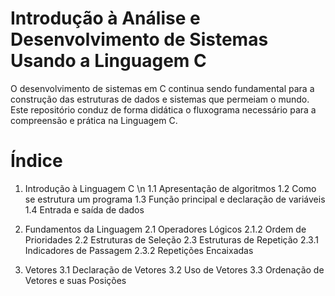 # Introdução à Análise e Desenvolvimento de Sistemas Usando a Linguagem C
O desenvolvimento de sistemas em C continua sendo fundamental para a construção das estruturas de dados e sistemas que permeiam o mundo. Este repositório conduz de forma didática o fluxograma necessário para a compreensão e prática na Linguagem C. 

# Índice
1. Introdução à Linguagem C \n
   1.1  Apresentação de algoritmos
   1.2  Como se estrutura um programa
   1.3  Função principal e declaração de variáveis
   1.4  Entrada e saída de dados

2.  Fundamentos da Linguagem
    2.1  Operadores Lógicos
         2.1.2  Ordem de Prioridades
    2.2  Estruturas de Seleção
    2.3  Estruturas de Repetição
         2.3.1  Indicadores de Passagem
         2.3.2  Repetições Encaixadas

3.  Vetores
    3.1  Declaração de Vetores
    3.2  Uso de Vetores
    3.3  Ordenação de Vetores e suas Posições
